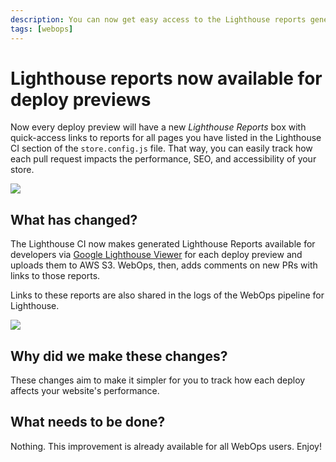 ```yaml
---
description: You can now get easy access to the Lighthouse reports generated by WebOps, for all pages you have listed in the Lighthouse CI section of the `store.config.js` file.
tags: [webops]
---
```


# Lighthouse reports now available for deploy previews

Now every deploy preview will have a new _Lighthouse Reports_ box with quick-access links to reports for all pages you have listed in the Lighthouse CI section of the `store.config.js` file. That way, you can easily track how each pull request impacts the performance, SEO, and accessibility of your store.

![](https://vtexhelp.vtexassets.com/assets/docs/src/lighthouse-reports___209781e761b4c873d78f39dbdd1dc6f6.png)

<!--truncate-->

## What has changed?

The Lighthouse CI now makes generated Lighthouse Reports available for developers via [Google Lighthouse Viewer](https://googlechrome.github.io/lighthouse/viewer/) for each deploy preview and uploads them to AWS S3. WebOps, then, adds comments on new PRs with links to those reports.

Links to these reports are also shared in the logs of the WebOps pipeline for Lighthouse.

![](https://vtexhelp.vtexassets.com/assets/docs/src/lighthouse-reports-pipeline___b7cbe4ee2a532bc8fc576e16c8cb24e0.png)

## Why did we make these changes?

These changes aim to make it simpler for you to track how each deploy affects your website's performance.

## What needs to be done?

Nothing. This improvement is already available for all WebOps users. Enjoy!
